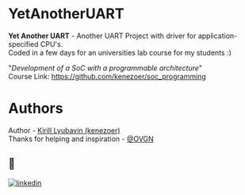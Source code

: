# YetAnotherUART
**Yet Another UART** - Another UART Project with driver for application-specified CPU's. \
Coded in a few days for an universities lab course for my students :) 

"*Development of a SoC with a programmable architecture*" \
Course Link: https://github.com/kenezoer/soc_programming


# Authors
Author - [Kirill Lyubavin (kenezoer)](https://www.github.com/kenezoer) \
Thanks for helping and inspiration - [@OVGN](https://www.github.com/OVGN)


## 🔗
[![linkedin](https://img.shields.io/badge/linkedin-0A66C2?style=for-the-badge&logo=linkedin&logoColor=white)](https://www.linkedin.com/in/kenezoer)

